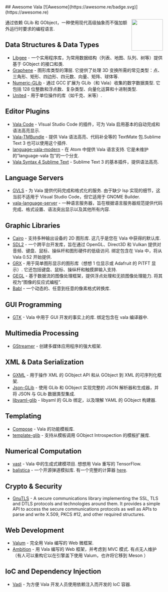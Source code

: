 <div class="github-widget" data-repo="desiderantes/awesome-vala"></div>
<script async src="https://pagead2.googlesyndication.com/pagead/js/adsbygoogle.js"></script><ins class="adsbygoogle" style="display:block" data-ad-client="ca-pub-6890694312814945" data-ad-slot="5473692530" data-ad-format="auto"  data-full-width-responsive="true"></ins>
## Awesome Vala [![Awesome](https://awesome.re/badge.svg)](https://awesome.re)

[<img src="https://raw.githubusercontent.com/desiderantes/awesome-vala/master/vala.svg?sanitize=true" align="right" width="100">](https://wiki.gnome.org/Projects/Vala/)

 通过依赖 GLib 和 GObject，一种使用现代高级抽象而不强加额外运行时要求的编程语言.



## Data Structures & Data Types

- [Libgee](https://wiki.gnome.org/Projects/Libgee) - 一个实用程序库，为常用数据结构（列表、地图、队列、树等）提供基于 GObject 的接口和类.
- [Graphene](https://github.com/ebassi/graphene)  - 图形库类型的薄层. 它提供了处理 3D 变换所需的常见类型：点、三角形、矩形、四边形、四元数、向量、矩阵、球体等.
- [Numeric-GLib](https://github.com/arteymix/numeric-glib)  - 通过 GCC 扩展为 GLib（和 Vala）收集的数字数据类型. 它包括 128 位整数和浮点数、复杂类型、向量化运算和十进制类型.
- [United](https://github.com/lcallarec/united) - 用于单位操作的库（如千克、米等）.

## Editor Plugins

- [Vala Code](https://github.com/thiagoabreu/vala-code) - VIsual Studio Code 的插件，可为 Vala 启用基本的自动完成和语法高亮显示.
- [Vala-TMBundle](https://github.com/technosophos/Vala-TMBundle) - 提供 Vala 语法高亮、代码补全等的 TextMate 包.Sublime Text 3 也可以使用这个插件.
- [language-vala-modern](https://atom.io/packages/language-vala-modern)  - 在 Atom 中提供 Vala 语言支持. 它是未维护的“language-vala 包”的一个分支.
- [Vala Syntax 4 Sublime Text](https://launchpad.net/valasyntax4sublimetext) - Sublime Text 3 的基本插件，提供语法高亮.

## Language Servers

- [GVLS](https://gitlab.gnome.org/esodan/gvls)  - 为 Vala 提供代码完成和格式化的服务. 由于缺少 lsp 实现的细节，这当前不适用于 Visual Studio Code，但它适用于 GNOME Builder.
- [vala-language-server](https://github.com/benwaffle/vala-language-server) - 一种语言服务器，旨在根据语言服务器规范提供代码完成、格式设置、语法突出显示以及其他所有内容.

## Graphic Libraries

- [Cairo](https://cairographics.org/)  - 支持多种输出设备的 2D 图形库. 这几乎是您在 Vala 中获得的默认库.
- [SDL2](https://www.libsdl.org/)  - 一个跨平台开发库，旨在通过 OpenGL、Direct3D 和 Vulkan 提供对音频、键盘、鼠标、操纵杆和图形硬件的低级访问. 绑定包含在 Vala 中，将从 Vala 0.52 开始提供.
- [GRX](https://github.com/ev3dev/grx)  - 用于简单图形显示的图形库（想想 1 位显示或 Adafruit 的 PiTFT 显示）. 它还包括键盘、鼠标、操纵杆和触摸屏输入支持.
- [GEGL](http://gegl.org/)  - 基于数据流的图像处理框架，提供浮点处理和无损图像处理能力. 将其视为“图像的反应式编程”.
- [Babl](http://gegl.org/babl/) - 一个动态的、任意到任意的像素格式转换库.

## GUI Programming

- [GTK](https://www.gtk.org/)  - Vala 中用于 GUI 开发的事实上的库. 绑定包含在 vala 编译器中.

## Multimedia Processing

- [GStreamer](http://gstreamer.freedesktop.org/) - 创建多媒体应用程序的强大框架.

## XML & Data Serialization

- [GXML](https://gitlab.gnome.org/GNOME/gxml/) - 用于操作 XML 的 GObject API 和从 GObject 到 XML 的可序列化框架.
- [Json-GLib](https://gitlab.gnome.org/GNOME/json-glib/) - 使用 GLib 和 GObject 实现完整的 JSON 解析器和生成器，并将 JSON 与 GLib 数据类型集成.
- [libyaml-glib](https://github.com/rainwoodman/libyaml-glib) - libyaml 的 GLib 绑定​​，以及理解 YAML 的 GObject 构建器.

## Templating

- [Compose](https://github.com/arteymix/compose) - Vala 的功能模板库.
- [template-glib](https://gitlab.gnome.org/GNOME/template-glib) - 支持从模板调用 GObject Introspection 的模板扩展库.

## Numerical Computation

- [vast](https://github.com/rainwoodman/vast)  - Vala 中的生成式建模项目. 想想用 Vala 重写的 TensorFlow.
- [balistica](https://github.com/fusilero/libbalistica)  - 一个开源弹道模拟库. 有一个完整的计算器 [here](https://github.com/fusilero/balistica).

## Crypto & Security

- [GnuTLS](https://www.gnutls.org/) - A secure communications library implementing the SSL, TLS and DTLS protocols and technologies around them. It provides a simple API to access the secure communications protocols as well as APIs to parse and write X.509, PKCS #12, and other required structures.

## Web Development

- [Valum](https://github.com/valum-framework/valum) - 完全用 Vala 编写的 Web 微框架.
- [Ambition](https://github.com/AmbitionFramework/ambition)  - 用 Vala 编写的 Web 框架，并考虑到 MVC 模式. 有点无人维护（有人可以重构它以在引擎盖下使用 Valum，也许将它移到 Meson ）

## IoC and Dependency Injection

- [Vadi](https://github.com/nahuelwexd/Vadi) - 为方便 Vala 开发人员使用依赖注入而开发的 IoC 容器.
